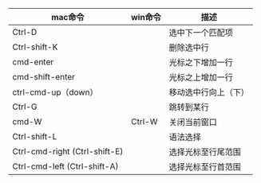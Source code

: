 mac命令 | win命令 |描述
--|--|--
Ctrl-D | | 选中下一个匹配项
Ctrl-shift-K | | 删除选中行
cmd-enter | | 光标之下增加一行
cmd-shift-enter | | 光标之上增加一行
ctrl-cmd-up（down）| | 移动选中行向上（下） 
Ctrl-G | | 跳转到某行
cmd-W | Ctrl-W | 关闭当前窗口
Ctrl-shift-L | | 语法选择
Ctrl-cmd-right (Ctrl-shift-E) | | 选择光标至行尾范围
Ctrl-cmd-left (Ctrl-shift-A) | | 选择光标至行首范围
